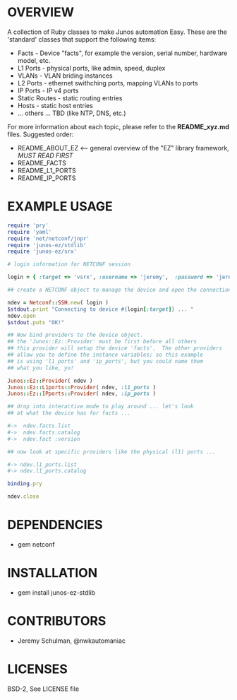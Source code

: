 # OVERVIEW

A collection of Ruby classes to make Junos automation Easy.  These are the 'standard' classes that 
support the following items:
  
  * Facts - Device "facts", for example the version, serial number, hardware model, etc.
  * L1 Ports - physical ports, like admin, speed, duplex
  * VLANs - VLAN briding instances
  * L2 Ports - ethernet swithching ports, mapping VLANs to ports
  * IP Ports - IP v4 ports
  * Static Routes - static routing entries
  * Hosts - static host entries 
  * ... others ... TBD (like NTP, DNS, etc.)
  
For more information about each topic, please refer to the **README_xyz.md** files.  Suggested order:

  * README_ABOUT_EZ      <-- general overview of the "EZ" library framework, *MUST READ FIRST*
  * README_FACTS
  * README_L1_PORTS
  * README_IP_PORTS

# EXAMPLE USAGE
  
````ruby
require 'pry'
require 'yaml'
require 'net/netconf/jnpr'
require 'junos-ez/stdlib'
require 'junos-ez/srx'

# login information for NETCONF session 

login = { :target => 'vsrx', :username => 'jeremy',  :password => 'jeremy1',  }

## create a NETCONF object to manage the device and open the connection ...

ndev = Netconf::SSH.new( login )
$stdout.print "Connecting to device #{login[:target]} ... "
ndev.open
$stdout.puts "OK!"

## Now bind providers to the device object.
## the 'Junos::Ez::Provider' must be first before all others
## this provider will setup the device 'facts'.  The other providers
## allow you to define the instance variables; so this example
## is using 'l1_ports' and 'ip_ports', but you could name them
## what you like, yo!

Junos::Ez::Provider( ndev )
Junos::Ez::L1ports::Provider( ndev, :l1_ports )
Junos::Ez::IPports::Provider( ndev, :ip_ports )

## drop into interactive mode to play around ... let's look
## at what the device has for facts ...

#->  ndev.facts.list
#->  ndev.facts.catalog
#->  ndev.fact :version

## now look at specific providers like the physical (l1) ports ...

#-> ndev.l1_ports.list
#-> ndev.l1_ports.catalog

binding.pry

ndev.close
````
  
# DEPENDENCIES

  * gem netconf

# INSTALLATION 

  * gem install junos-ez-stdlib

# CONTRIBUTORS

  * Jeremy Schulman, @nwkautomaniac

# LICENSES

   BSD-2, See LICENSE file
